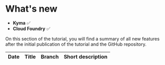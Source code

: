 # What's new 

- **Kyma** ✅ 
- **Cloud Foundry** ✅

On this section of the tutorial, you will find a summary of all new features after the initial publication of the tutorial and the GitHub repository. 

| Date       | Title                             | Branch       | Short description                             |
|------------|-----------------------------------|--------------|-----------------------------------------------|

